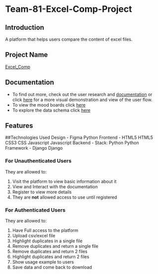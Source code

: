 # Team-81-Excel-Comp-Project

## Introduction
A platform that helps users compare the content of excel files.

## Project Name


[Excel_Comp](https://zuri-training.github.io/Team-Mandrillw-2/src)

## Documentation

- To find out more, check out the user research and [documentation](https://docs.google.com/document/d/167L2Gr0WqPN1CxeItw4Dtt5RJrUHThQhzYnwR8fOZL4/edit?usp=sharing) or click [here](https://www.figma.com/file/Vvn2EkSB7muF7xIkZR8sco/Untitled?node-id=0%3A108&t=HyAF89q6UFqSeDv2-0) for a more visual demonstration and view of the user flow.
- To view the mood boards click [here](https://www.figma.com/file/98h7suM7wfURAnfceLHGhP/Moodboards?node-id=0%3A1&t=XU2oA9btKkVKzH67-1)
- To explore the data schema click [here](https://drawsql.app/teams/biscode/diagrams/zuri-data-schema)

## Features

##Technologies Used
Design - Figma Python
Frontend - HTML5 HTML5 CSS3 CSS Javascript Javascript
Backend - Stack: Python Python
Framework - Django Django


### For **Unauthenticated** Users
They are allowed to:

1. Visit the platform to view basic information about it
2. View and Interact with the documentation
3. Register to view more details
4. They are **not** allowed access to use until registered

### For **Authenticated** Users
They are allowed to:
1. Have Full access to the platform
2. Upload csv/excel file
4. Highlight duplicates in a single file
5. Remove duplicates and return a single file
6. Remove duplicates and return 2 files
7. Highlight duplicates and return 2 files
8. Show usage example to users
9. Save data and come back to download
